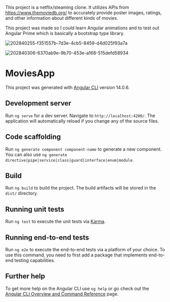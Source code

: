 This project is a netflix/steaming clone. It utilizes APIs from https://www.themoviedb.org/ to accurately provide poster images, ratings, and other information about different kinds of movies.

This project was made so I could learn Angular animations and to test out Angular Prime which is basically a bootstrap type library.

![202840255-f351557b-7d3e-4cb5-8459-d4d025f93a7a](https://user-images.githubusercontent.com/48900828/204434583-ed70332f-19ac-4cda-94f1-b3549908a2a0.png)

![202840306-6370ab9e-9b70-453e-a168-515defd58934](https://user-images.githubusercontent.com/48900828/204434610-02c69fd4-8a0e-4f9d-a4dd-cc8d6bb8afad.png)


# MoviesApp

This project was generated with [Angular CLI](https://github.com/angular/angular-cli) version 14.0.6.

## Development server

Run `ng serve` for a dev server. Navigate to `http://localhost:4200/`. The application will automatically reload if you change any of the source files.

## Code scaffolding

Run `ng generate component component-name` to generate a new component. You can also use `ng generate directive|pipe|service|class|guard|interface|enum|module`.

## Build

Run `ng build` to build the project. The build artifacts will be stored in the `dist/` directory.

## Running unit tests

Run `ng test` to execute the unit tests via [Karma](https://karma-runner.github.io).

## Running end-to-end tests

Run `ng e2e` to execute the end-to-end tests via a platform of your choice. To use this command, you need to first add a package that implements end-to-end testing capabilities.

## Further help

To get more help on the Angular CLI use `ng help` or go check out the [Angular CLI Overview and Command Reference](https://angular.io/cli) page.

